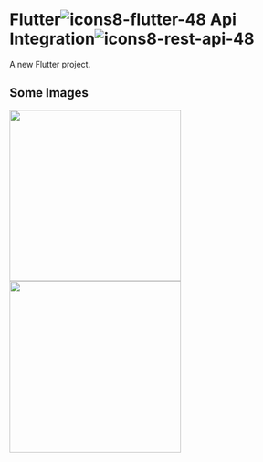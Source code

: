 # Flutter![icons8-flutter-48](https://github.com/TechboyVerma/apiexample/assets/114131682/054e1631-029e-4b26-85b6-41d42dd78188)     Api Integration![icons8-rest-api-48](https://github.com/TechboyVerma/apiexample/assets/114131682/f9d37ab7-5390-4e48-8f59-611a9fa76f97)

A new Flutter project.


## Some Images
<img src="https://github.com/TechboyVerma/apiexample/assets/114131682/ca2d6341-bb95-4228-b2d4-6adebde791f5" width=300/>

 <img src="https://github.com/TechboyVerma/apiexample/assets/114131682/ad766e31-24a2-4987-9b39-5fbefc07b2ef" width=300/>


